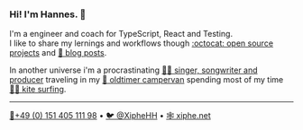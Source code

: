 ### Hi! I'm Hannes. 👋

I'm a engineer and coach for TypeScript, React and Testing.  
I like to share my lernings and workflows though [:octocat: open source projects](https://github.com/Xiphe?tab=repositories)
and [📖 blog posts](https://xiphe.net/blog/testing/component-design-testing.html?ref=github_profile).

In another universe i'm a procrastinating [👩‍🎤 singer, songwriter and producer](https://hannesdiem.de?ref=github_profile) traveling in my [🚌 oldtimer campervan](https://www.instagram.com/p/B5kNNy5I_Hw/) spending most of my time [🏄‍♀️ kite surfing](https://www.instagram.com/p/Btjp_-1D9wX/). 

---

[📱+49 (0) 151 405 111 98](tel:004915140511198) • [🐦 @XipheHH](https://twitter.com/XipheHH) • [🕸 xiphe.net](https://xiphe.net?ref=github_profile)

